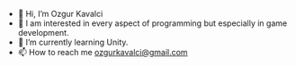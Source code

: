 - 👋 Hi, I’m Ozgur Kavalci
- 👀 I am interested in every aspect of programming but especially in game development.
- 🌱 I’m currently learning Unity.
- 📫 How to reach me ozgurkavalci@gmail.com

<!---
ozgurkavalci/ozgurkavalci is a ✨ special ✨ repository because its `README.md` (this file) appears on your GitHub profile.
You can click the Preview link to take a look at your changes.
--->

